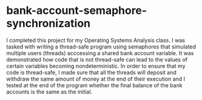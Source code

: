 # bank-account-semaphore-synchronization

I completed this project for my Operating Systems Analysis class. I was tasked with writing a thread-safe program using semaphores
that simulated multiple users (threads) acccessing a shared bank account variable. It was demonstrated how code that is not thread-safe
can lead to the values of certain variables becoming nondeterministic. In order to ensure that my code is thread-safe, I made sure that
all the threads will deposit and withdraw the same amount of money at the end of their execution and I tested at the end of the program
whether the final balance of the bank accounts is the same as the initial.
